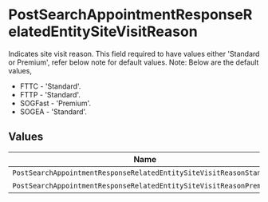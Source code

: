 # PostSearchAppointmentResponseRelatedEntitySiteVisitReason

Indicates site visit reason. This field required to have values either 'Standard or Premium', refer below note for default values.
Note: Below are the default values,
<ul><li>FTTC - 'Standard'.</li>
<li>FTTP - 'Standard'. </li>
<li>SOGFast - 'Premium'.</li>
<li>SOGEA - 'Standard'.</li></ul>



## Values

| Name                                                                | Value                                                               |
| ------------------------------------------------------------------- | ------------------------------------------------------------------- |
| `PostSearchAppointmentResponseRelatedEntitySiteVisitReasonStandard` | Standard                                                            |
| `PostSearchAppointmentResponseRelatedEntitySiteVisitReasonPremium`  | Premium                                                             |
